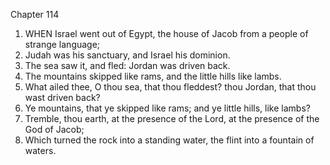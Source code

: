 

Chapter 114

1. WHEN Israel went out of Egypt, the house of Jacob from a people of strange language;
2. Judah was his sanctuary, and Israel his dominion.
3. The sea saw it, and fled: Jordan was driven back.
4. The mountains skipped like rams, and the little hills like lambs.
5. What ailed thee, O thou sea, that thou fleddest?  thou Jordan, that thou wast driven back?
6. Ye mountains, that ye skipped like rams; and ye little hills, like lambs?
7. Tremble, thou earth, at the presence of the Lord, at the presence of the God of Jacob;
8. Which turned the rock into a standing water, the flint into a fountain of waters.
